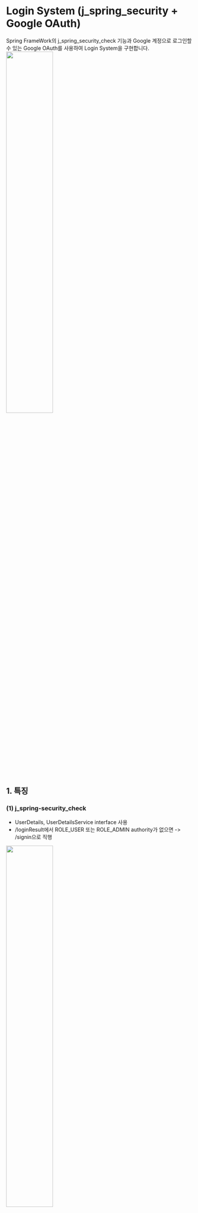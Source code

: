 # Login System (j_spring_security + Google OAuth)

Spring FrameWork의 j_spring_security_check 기능과 Google 계정으로 로그인할 수 있는 Google OAuth를 사용하여 Login System을 구현합니다.<br/>
<img src="signin" width="50%">

## 1. 특징

### (1) j_spring-security_check
- UserDetails, UserDetailsService interface 사용
- /loginResult에서 ROLE_USER 또는 ROLE_ADMIN authority가 없으면 -> /signin으로 직행<br/>
<img src="loginResult_user" width="50%">
<iframe youtube user계정+admin denied>
- /admin은 admin 계정만 접속이 가능하고 admin authority가 없으면 -> denied됨<br/>
<img src="loginResult_admin" width="50%">
<iframe src="https://youtu.be/i-T_k176k2E"></iframe>
- Bcrypt를 사용한 암호화 사용
 <img src="database2" width="50%">

### (2) Google OAuth
- 사용자가 Registration 절차를 받지 않아도 Google계정으로 로그인 가능
- Google Development에 등록 후 apikey와 apiSecret 받은 후 사용
![Google User](https://drive.google.com/uc?export=view&id=1L2mocPKihD_uOosjHwqoiPh5oD3j8Z2e)

[Google User 영상]<br/>
[![Google User2](https://img.youtube.com/vi/gIIGy0rvpjg/0.jpg)](https://youtu.be/gIIGy0rvpjg)
 
## 2. System Configuration Diagram


## 3. Key Code Description

### (1) resources/common/security.xml

j_spring_security 전체 Control를 담당하고 있다.

    <sec:authentication-manager id="loginTestAuthManger">
        <sec:authentication-provider user-service-ref="loginTestUserDetailsService">

        </sec:authentication-provider>
    </sec:authentication-manager>

user-service-ref는 custom한 loginTestUserDetailsService를 사용한다.

    <sec:http pattern="/loginTest/**" use-expressions="true" authentication-manager-ref="loginTestAuthManger">
        <sec:form-login login-page="/loginTest/signin" authentication-success-handler-ref="loginTestLoginHandler" authentication-failure-handler-ref="loginTestLoginFailureHandler"/>
        <sec:logout logout-url="/loginTest/signout" delete-cookies="JSESSIONID"/>

        <sec:intercept-url pattern="/loginTest/payment" access="isAuthenticated()"/>
        <sec:intercept-url pattern="/loginTest/registration-form" access="permitAll"/>
        <sec:intercept-url pattern="/loginTest/loginResult" access="isAuthenticated()"/>
        <sec:intercept-url pattern="/loginTest/admin" access="hasRole('ROLE_ADMIN')"/>
    </sec:http>
   
   
http pattern은 /loginTest/** 이후에 모두 Autority check가 필요하며 이부분을 통해 login과 logout 거점을 설정할 수 있다. login이 success할 경우 loginTestLoginHandler를 거치며, failure할 경우 loginTestLoginFailureHandler를 거쳐 j_session이 삭제된다.

intercept-url에서는 여러가지 access가 있으며, isAuthenticated(), permitAll, 특정 ROLE만 출입 가능하게 만들 수 있다.

### (2) java/domain/loginTest/loginTestUserDetails


    @Override
     public Collection<? extends GrantedAuthority> getAuthorities() {
         ArrayList<GrantedAuthority> auth = new ArrayList<GrantedAuthority>();
         auth.add(new SimpleGrantedAuthority(AUTHORITY));
         return auth;
     }
 
 
UserDetails를 implements해 사용하기 때문에 getAuthorities()를 override해준다. ArrayList에는 권한 목록이 들어가 있고 목록을 return해준다.

### (3) java/service/loginTest/LoginTestService.java


    RestTemplate restTemplate = new RestTemplate();

    //Google Request Domain에다가 param들을 추가한다.
    GoogleOAuthRequest googleOAuthRequestParam = new GoogleOAuthRequest();
    googleOAuthRequestParam.setClientId(googleAPIkey);
    googleOAuthRequestParam.setClientSecret(googleAPIsecret);
    googleOAuthRequestParam.setCode(code);
    googleOAuthRequestParam.setRedirectUri("http://localhost:8080/loginTest/google-redirect");
    googleOAuthRequestParam.setGrantType("authorization_code");

    //JWT TOKEN을 받아온다.
    ObjectMapper mapper = new ObjectMapper();
    mapper.setPropertyNamingStrategy(PropertyNamingStrategy.CAMEL_CASE_TO_LOWER_CASE_WITH_UNDERSCORES);
    mapper.setSerializationInclusion(JsonInclude.Include.NON_NULL);
    ResponseEntity<String> resultEntity = restTemplate.postForEntity("https://accounts.google.com/o/oauth2/token", googleOAuthRequestParam, String.class);
    GoogleOAuthResponse result = mapper.readValue(resultEntity.getBody(), new TypeReference<GoogleOAuthResponse>() {});
    String jwtToken = result.getIdToken();
    System.out.println("jwt token : "+jwtToken);

    //받아온 TOKEN의 INFO를 얻기위해 해당 url로 정보를 보낸다.
    String requestUrl = UriComponentsBuilder.fromHttpUrl("https://oauth2.googleapis.com/tokeninfo")
            .queryParam("id_token", jwtToken).toUriString();

    String resultJson = restTemplate.getForObject(requestUrl, String.class);

    userInfo = mapper.readValue(resultJson, new TypeReference<Map<String, String>>() {});


Google의 OAuth를 사용하기 위해 Token을 받아온 후, token info를 받아온다.


    loginTestUserDetails userTemp = new loginTestUserDetails();

    userTemp.setID(userInfo.get("email"));
    userTemp.setNAME(userInfo.get("email"));
    userTemp.setPW(userInfo.get("sub"));
    userTemp.setAUTHORITY("ROLE_USER");

    Authentication requestAUTH = new UsernamePasswordAuthenticationToken(userTemp, null);
    Authentication resultAUTH = am.authenticate(requestAUTH);

    //Save Google jwt information in j_spring_security authentication context
    SecurityContextHolder.getContext().setAuthentication(resultAUTH);
        
        
        
 loginTestUserDetails에 정보를 저장한 후 SecurityContextHolder에 context를 저장해서 로그인 권한을 사용할 수 있게 한다.
 
 

## 4. Reference

front-end : 
- https://startbootstrap.com/theme/sb-admin-2 (admin form)
- https://www.w3schools.com/howto/howto_css_login_form.asp (login form)

j_spring_security : 
- https://to-dy.tistory.com/86 (전반적인 j_spring_security 구조 참조)
- https://velog.io/@sa833591/Spring-Security-4-Authentication-SecurityContextHolder%EC%9D%98-%EC%9D%B4%ED%95%B4 (SecurityContextHolder )


Google OAtuth : 

- https://gdtbgl93.tistory.com/182 (전반적인 Google OAuth 구조 참조)
- https://sjh836.tistory.com/141 (RestTemplate 설명) 
